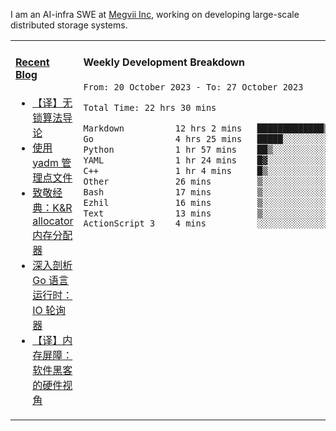 I am an AI-infra SWE at [Megvii Inc](https://en.megvii.com/), working on developing large-scale distributed storage systems.

<table width="960px">
<tr>
<td valign="top" width="50%">

#### <a href="https://www.kongjun18.me" target="_blank">Recent Blog</a>

<!-- BLOG-POST-LIST:START -->
- [【译】无锁算法导论](https://kongjun18.github.io/posts/2023/07/14/)
- [使用 yadm 管理点文件](https://kongjun18.github.io/posts/2023/04/07/)
- [致敬经典：K&amp;R allocator 内存分配器](https://kongjun18.github.io/posts/2022/12/12/)
- [深入剖析 Go 语言运行时：IO 轮询器](https://kongjun18.github.io/posts/2022/11/21/)
- [【译】内存屏障：软件黑客的硬件视角](https://kongjun18.github.io/posts/2022/11/03/)
<!-- BLOG-POST-LIST:END -->

</td>
<td valign="top" width="50%">

#### Weekly Development Breakdown

<!--START_SECTION:waka-->

```txt
From: 20 October 2023 - To: 27 October 2023

Total Time: 22 hrs 30 mins

Markdown          12 hrs 2 mins   █████████████▒░░░░░░░░░░░   53.51 %
Go                4 hrs 25 mins   █████░░░░░░░░░░░░░░░░░░░░   19.69 %
Python            1 hr 57 mins    ██▒░░░░░░░░░░░░░░░░░░░░░░   08.70 %
YAML              1 hr 24 mins    █▓░░░░░░░░░░░░░░░░░░░░░░░   06.23 %
C++               1 hr 4 mins     █▒░░░░░░░░░░░░░░░░░░░░░░░   04.80 %
Other             26 mins         ▒░░░░░░░░░░░░░░░░░░░░░░░░   01.94 %
Bash              17 mins         ▒░░░░░░░░░░░░░░░░░░░░░░░░   01.32 %
Ezhil             16 mins         ▒░░░░░░░░░░░░░░░░░░░░░░░░   01.22 %
Text              13 mins         ▒░░░░░░░░░░░░░░░░░░░░░░░░   00.99 %
ActionScript 3    4 mins          ░░░░░░░░░░░░░░░░░░░░░░░░░   00.36 %
```

<!--END_SECTION:waka-->
</td>
</tr>

</table>
